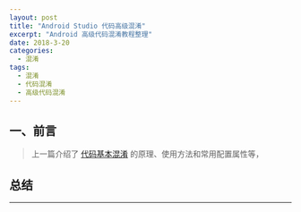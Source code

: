 ```yaml
---
layout: post
title: "Android Studio 代码高级混淆"
excerpt: "Android 高级代码混淆教程整理"
date: 2018-3-20
categories:
  - 混淆
tags:
  - 混淆
  - 代码混淆
  - 高级代码混淆
---
```


## 一、前言
> 上一篇介绍了 [代码基本混淆](http://rockycoder.cn/混淆/2018/03/15/Android-proguard-rules.html) 的原理、使用方法和常用配置属性等，



## 总结


-------------------
